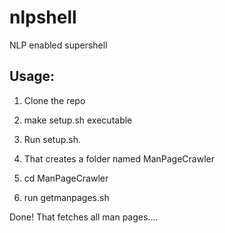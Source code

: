 nlpshell
========

NLP enabled supershell

Usage:
------

1) Clone the repo

2) make setup.sh executable

3) Run setup.sh.

4) That creates a folder named ManPageCrawler

5) cd ManPageCrawler

6) run getmanpages.sh

Done! That fetches all man pages....
